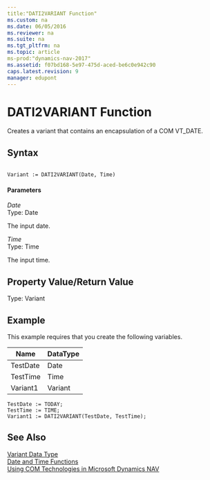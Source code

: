 ```yaml
---
title:"DATI2VARIANT Function"
ms.custom: na
ms.date: 06/05/2016
ms.reviewer: na
ms.suite: na
ms.tgt_pltfrm: na
ms.topic: article
ms-prod:"dynamics-nav-2017"
ms.assetid: f07bd168-5e97-475d-aced-be6c0e942c90
caps.latest.revision: 9
manager: edupont
---
```

# DATI2VARIANT Function
Creates a variant that contains an encapsulation of a COM VT\_DATE.  
  
## Syntax  
  
```  
  
Variant := DATI2VARIANT(Date, Time)  
```  
  
#### Parameters  
 *Date*  
 Type: Date  
  
 The input date.  
  
 *Time*  
 Type: Time  
  
 The input time.  
  
## Property Value\/Return Value  
 Type: Variant  
  
## Example  
 This example requires that you create the following variables.  
  
|Name|DataType|  
|----------|--------------|  
|TestDate|Date|  
|TestTime|Time|  
|Variant1|Variant|  
  
```  
TestDate := TODAY;  
TestTime := TIME;  
Variant1 := DATI2VARIANT(TestDate, TestTime);  
```  
  
## See Also  
 [Variant Data Type](Variant-Data-Type.md)   
 [Date and Time Functions](Date-and-Time-Functions.md)   
 [Using COM Technologies in Microsoft Dynamics NAV](Using-COM-Technologies-in-Microsoft-Dynamics-NAV.md)